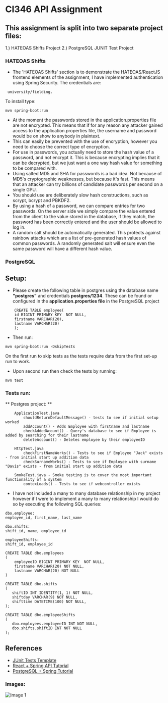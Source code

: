 # CI346 API Assignment

## This assignment is split into two separate project files:
1.) HATEOAS Shifts Project
2.) PostgreSQL JUNIT Test Project

### HATEOAS Shifts

* The 'HATEOAS Shifts' section is to demonstrate the HATEOAS/ReactJS frontend elements of the assignment, I have implemented authentication using Spring Security.
The credentials are:

```
 university/fielding.
```
To install type:
```
mvn spring-boot:run
```


* At the moment the passwords stored in the application.properties file are not encrypted. This means that if for any reason any attacker gained access to the application.properties file, the username and password would be on show to anybody in plaintext.
* This can easily be prevented with the use of encryption, however you need to choose the correct type of encryption.
* For use in passwords, you actually need to store the hash value of a password, and not encrypt it. This is because encrypting implies that it can be decrypted, but we just want a one way hash value for something to be compared with.
* Using salted MD5 and SHA for passwords is a bad idea. Not because of MD5's cryptographic weaknesses, but because it's fast. This means that an attacker can try billions of candidate passwords per second on a single GPU.
* You should use are deliberately slow hash constructions, such as scrypt, bcrypt and PBKDF2.
* By using a hash of a password, we can compare entries for two passwords. On the server side we simply compare the value entered from the client to the value stored in the database, if they match, the password has been correctly entered and the user should be allowed to log in.
* A random salt should be automatically generated. This protects against rainbow attacks which are a list of pre-generated hash values of common passwords. A randomly generated salt will ensure even the same password will have a different hash value. 

### PostgreSQL

	
	
##	Setup:
* 	Please create the following table in postgres using the database name **"postgres"** and credentials **postgres/1234**. These can be found or configured in the **application.properties file** in the PostgreSQL project

```
	CREATE TABLE employee(
    id BIGINT PRIMARY KEY  NOT NULL,
    firstname VARCHAR(20),
    lastname VARCHAR(20)
    );
```

* Then run:
```
mvn spring-boot:run -DskipTests
```
On the first run to skip tests as the tests require data from the first set-up run to work.

* Upon second run then check the tests by running:
```
mvn test
```

 ### Tests run:
 **   Postgres project: **
```
	ApplicationTest.java
		shouldReturnDefaultMessage() - tests to see if initial setup worked
		addAccount() - Adds Employee with firstname and lastname
		checkAddedAcount() - Query's database to see if Employee is added by searching for their lastname
		deleteAccount() - Deletes employee by their employeeID
	
	HttpTest.java
		checkFirstNameWorks() - Tests to see if Employee "Jack" exists - from initial start up addition data
		checkSurnameWorks() - Tests to see if Employee with surname "Davis" exists - from initial start up addition data
		
	SmokeTest.java - Smoke testing is to cover the most important functionality of a system
		contexLoads() - Tests to see if webcontroller exists
```



* I have not included a many to many database relationship in my project however if I were to implement a many to many relationship I would do so by executing the following SQL queries:

```
dbo.employee:
employee_id, first_name, last_name

dbo.shifts: 
shift_id, name, employee_id

employeeShifts:
shift_id, employee_id    

CREATE TABLE dbo.employees
(
    employeeID BIGINT PRIMARY KEY  NOT NULL,
    firstname VARCHAR(20) NOT NULL,
    lastname VARCHAR(20) NOT NULL
)

CREATE TABLE dbo.shifts
(
   shiftID INT IDENTITY(1, 1) NOT NULL,
   shiftday VARCHAR(9) NOT NULL,
   shifttime DATETIME(100) NOT NULL,
);

CREATE TABLE dbo.employeeShifts
(
   dbo.employees.employeeID INT NOT NULL,
   dbo.shifts.shiftID INT NOT NULL
);
```



   ## References

* [JUnit Tests Template](http://www.lucassaldanha.com/unit-and-integration-tests-in-spring-boot/)
* [React + Spring API Tutorial](https://github.com/spring-guides/tut-react-and-spring-data-rest)
* [PostgreSQL + Spring Tutorial](http://javasampleapproach.com/spring-framework/use-spring-jpa-postgresql-spring-boot)


### Images:
![Image 1](https://cloud.githubusercontent.com/assets/11032404/25718760/35f0bc54-30ff-11e7-8223-9457c12a7bee.PNG)
